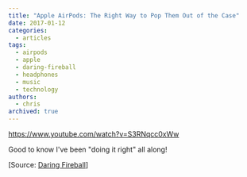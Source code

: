 ```yaml
---
title: "Apple AirPods: The Right Way to Pop Them Out of the Case"
date: 2017-01-12
categories:
  - articles
tags:
  - airpods
  - apple
  - daring-fireball
  - headphones
  - music
  - technology
authors:
  - chris
archived: true
---
```


https://www.youtube.com/watch?v=S3RNqcc0xWw

Good to know I've been "doing it right" all along!

\[Source: [Daring Fireball](http://daringfireball.net/2017/01/airpods_how_to_pop_them_out)\]
